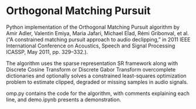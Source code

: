 # Orthogonal Matching Pursuit

Python implementation of the Orthogonal Matching Pursuit algorithm by Amir Adler, Valentin Emiya, Maria Jafari, Michael Elad, Rémi Gribonval, et al. (“A constrained matching pursuit approach to audio declipping,” in
2011 IEEE International Conference on Acoustics, Speech and Signal
Processing ICASSP, May 2011, pp. 329–332.).

The algorithm uses the sparse representation SR framework along with Discrete Cosine Transform or Discrete Gabor Transform overcomplete dictionaries and optionally solves a constrained least-squares optimization problem to estimate clipped, degraded or missing samples in audio signals.

omp.py contains the code for the algorithm, with comments explaining each line, and demo.ipynb presents a demonstration.

